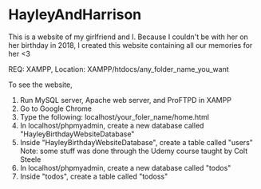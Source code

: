 # HayleyAndHarrison

This is a website of my girlfriend and I. Because I couldn't be with her on her birthday in 2018, I created this website containing all our memories for her <3

REQ: XAMPP, 
Location: XAMPP/htdocs/any_folder_name_you_want

To see the website,

1. Run MySQL server, Apache web server, and ProFTPD in XAMPP
2. Go to Google Chrome
3. Type the following: localhost/your_foler_name/home.html
4. In localhost/phpmyadmin, create a new database called "HayleyBirthdayWebsiteDatabase"
5. Inside "HayleyBirthdayWebsiteDatabase", create a table called "users"
Note: some stuff was done through the Udemy course taught by Colt Steele
6. In localhost/phpmyadmin, create a new database called "todos"
7. Inside "todos", create a table called "todoss"